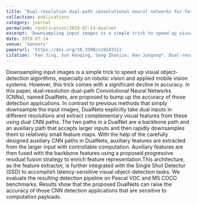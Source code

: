 ```yaml
---
title: "Dual-resolution dual-path convolutional neural networks for fast object detection"
collection: publications
category: journal
permalink: /publication/2019-07-14-dualnet
excerpt: 'Downsampling input images is a simple trick to speed up visual object-detection algorithms, especially on robotic vision and applied mobile vision systems. However, this trick comes with a significant decline in accuracy. In this paper, dual-resolution dual-path Convolutional Neural Networks (CNNs), named DualNets, are proposed to bump up the accuracy of those detection applications. In contrast to previous methods that simply downsample the input images, DualNets explicitly take dual inputs in different resolutions and extract complementary visual features from these using dual CNN paths. The two paths in a DualNet are a backbone path and an auxiliary path that accepts larger inputs and then rapidly downsamples them to relatively small feature maps. With the help of the carefully designed auxiliary CNN paths in DualNets, auxiliary features are extracted from the larger input with controllable computation. Auxiliary features are then fused with the backbone features using a proposed progressive residual fusion strategy to enrich feature representation.This architecture, as the feature extractor, is further integrated with the Single Shot Detector (SSD) to accomplish latency-sensitive visual object-detection tasks. We evaluate the resulting detection pipeline on Pascal VOC and MS COCO benchmarks. Results show that the proposed DualNets can raise the accuracy of those CNN detection applications that are sensitive to computation payloads.'
date: 2019-07-14
venue: 'Sensors'
paperurl: 'https://doi.org/10.3390/s19143111'
citation: 'Pan Jing, Sun Hanqing, Song Zhanjie, Han Jungong*. Dual-resolution dual-path convolutional neural networks for fast object detection. <i>Sensors</i>, 2019, 19(14), 3111.'
---
```

Downsampling input images is a simple trick to speed up visual object-detection algorithms, especially on robotic vision and applied mobile vision systems. However, this trick comes with a significant decline in accuracy. In this paper, dual-resolution dual-path Convolutional Neural Networks (CNNs), named DualNets, are proposed to bump up the accuracy of those detection applications. In contrast to previous methods that simply downsample the input images, DualNets explicitly take dual inputs in different resolutions and extract complementary visual features from these using dual CNN paths. The two paths in a DualNet are a backbone path and an auxiliary path that accepts larger inputs and then rapidly downsamples them to relatively small feature maps. With the help of the carefully designed auxiliary CNN paths in DualNets, auxiliary features are extracted from the larger input with controllable computation. Auxiliary features are then fused with the backbone features using a proposed progressive residual fusion strategy to enrich feature representation.This architecture, as the feature extractor, is further integrated with the Single Shot Detector (SSD) to accomplish latency-sensitive visual object-detection tasks. We evaluate the resulting detection pipeline on Pascal VOC and MS COCO benchmarks. Results show that the proposed DualNets can raise the accuracy of those CNN detection applications that are sensitive to computation payloads.
